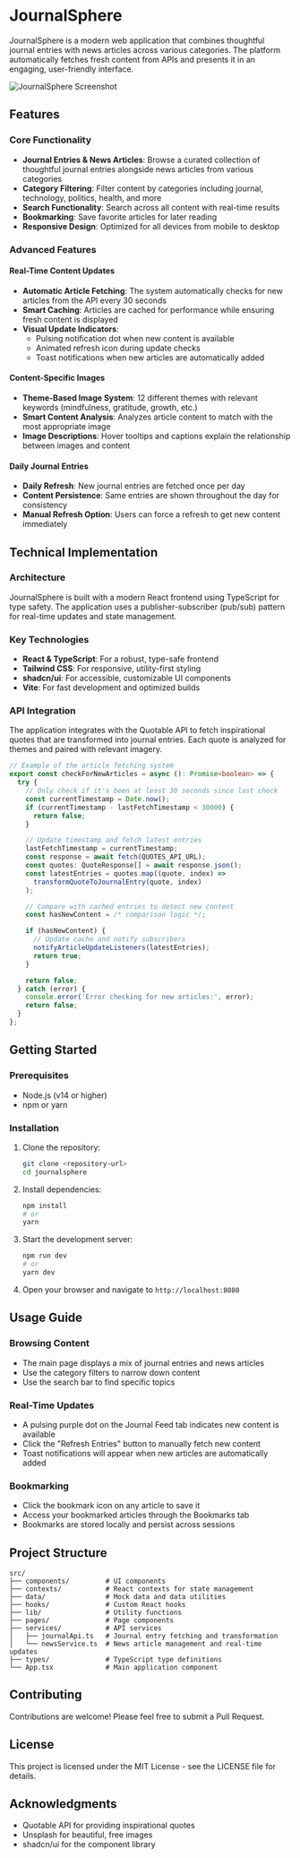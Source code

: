 # JournalSphere

JournalSphere is a modern web application that combines thoughtful journal entries with news articles across various categories. The platform automatically fetches fresh content from APIs and presents it in an engaging, user-friendly interface.

![JournalSphere Screenshot](https://images.unsplash.com/photo-1517842645767-c639042777db?q=80&w=1000&auto=format&fit=crop)

## Features

### Core Functionality

- **Journal Entries & News Articles**: Browse a curated collection of thoughtful journal entries alongside news articles from various categories
- **Category Filtering**: Filter content by categories including journal, technology, politics, health, and more
- **Search Functionality**: Search across all content with real-time results
- **Bookmarking**: Save favorite articles for later reading
- **Responsive Design**: Optimized for all devices from mobile to desktop

### Advanced Features

#### Real-Time Content Updates

- **Automatic Article Fetching**: The system automatically checks for new articles from the API every 30 seconds
- **Smart Caching**: Articles are cached for performance while ensuring fresh content is displayed
- **Visual Update Indicators**:
  - Pulsing notification dot when new content is available
  - Animated refresh icon during update checks
  - Toast notifications when new articles are automatically added

#### Content-Specific Images

- **Theme-Based Image System**: 12 different themes with relevant keywords (mindfulness, gratitude, growth, etc.)
- **Smart Content Analysis**: Analyzes article content to match with the most appropriate image
- **Image Descriptions**: Hover tooltips and captions explain the relationship between images and content

#### Daily Journal Entries

- **Daily Refresh**: New journal entries are fetched once per day
- **Content Persistence**: Same entries are shown throughout the day for consistency
- **Manual Refresh Option**: Users can force a refresh to get new content immediately

## Technical Implementation

### Architecture

JournalSphere is built with a modern React frontend using TypeScript for type safety. The application uses a publisher-subscriber (pub/sub) pattern for real-time updates and state management.

### Key Technologies

- **React & TypeScript**: For a robust, type-safe frontend
- **Tailwind CSS**: For responsive, utility-first styling
- **shadcn/ui**: For accessible, customizable UI components
- **Vite**: For fast development and optimized builds

### API Integration

The application integrates with the Quotable API to fetch inspirational quotes that are transformed into journal entries. Each quote is analyzed for themes and paired with relevant imagery.

```typescript
// Example of the article fetching system
export const checkForNewArticles = async (): Promise<boolean> => {
  try {
    // Only check if it's been at least 30 seconds since last check
    const currentTimestamp = Date.now();
    if (currentTimestamp - lastFetchTimestamp < 30000) {
      return false;
    }

    // Update timestamp and fetch latest entries
    lastFetchTimestamp = currentTimestamp;
    const response = await fetch(QUOTES_API_URL);
    const quotes: QuoteResponse[] = await response.json();
    const latestEntries = quotes.map((quote, index) =>
      transformQuoteToJournalEntry(quote, index)
    );

    // Compare with cached entries to detect new content
    const hasNewContent = /* comparison logic */;

    if (hasNewContent) {
      // Update cache and notify subscribers
      notifyArticleUpdateListeners(latestEntries);
      return true;
    }

    return false;
  } catch (error) {
    console.error('Error checking for new articles:', error);
    return false;
  }
};
```

## Getting Started

### Prerequisites

- Node.js (v14 or higher)
- npm or yarn

### Installation

1. Clone the repository:
   ```bash
   git clone <repository-url>
   cd journalsphere
   ```

2. Install dependencies:
   ```bash
   npm install
   # or
   yarn
   ```

3. Start the development server:
   ```bash
   npm run dev
   # or
   yarn dev
   ```

4. Open your browser and navigate to `http://localhost:8080`

## Usage Guide

### Browsing Content

- The main page displays a mix of journal entries and news articles
- Use the category filters to narrow down content
- Use the search bar to find specific topics

### Real-Time Updates

- A pulsing purple dot on the Journal Feed tab indicates new content is available
- Click the "Refresh Entries" button to manually fetch new content
- Toast notifications will appear when new articles are automatically added

### Bookmarking

- Click the bookmark icon on any article to save it
- Access your bookmarked articles through the Bookmarks tab
- Bookmarks are stored locally and persist across sessions

## Project Structure

```
src/
├── components/         # UI components
├── contexts/           # React contexts for state management
├── data/               # Mock data and data utilities
├── hooks/              # Custom React hooks
├── lib/                # Utility functions
├── pages/              # Page components
├── services/           # API services
│   ├── journalApi.ts   # Journal entry fetching and transformation
│   └── newsService.ts  # News article management and real-time updates
├── types/              # TypeScript type definitions
└── App.tsx             # Main application component
```

## Contributing

Contributions are welcome! Please feel free to submit a Pull Request.

## License

This project is licensed under the MIT License - see the LICENSE file for details.

## Acknowledgments

- Quotable API for providing inspirational quotes
- Unsplash for beautiful, free images
- shadcn/ui for the component library